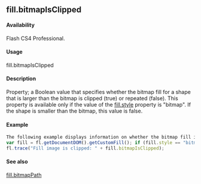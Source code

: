 ## fill.bitmapIsClipped

#### Availability

Flash CS4 Professional.

#### Usage

fill.bitmapIsClipped

#### Description

Property; a Boolean value that specifies whether the bitmap fill for a shape that is larger than the bitmap is clipped (true) or repeated (false). This property is available only if the value of the [fill.style](#!AdobeDocs/developers-animatesdk-docs/test/Fill_object/fill9.md) property is "bitmap". If the shape is smaller than the bitmap, this value is false.

#### Example

```javascript
The following example displays information on whether the bitmap fill is clipped, if appropriate, in the Output panel:
var fill = fl.getDocumentDOM().getCustomFill(); if (fill.style == "bitmap")
fl.trace("Fill image is clipped: " + fill.bitmapIsClipped);

```
#### See also

[fill.bitmapPath](#!AdobeDocs/developers-animatesdk-docs/test/Fill_object/fill1.md)

<span id="fill.bitmapPath" class="anchor"></span>
